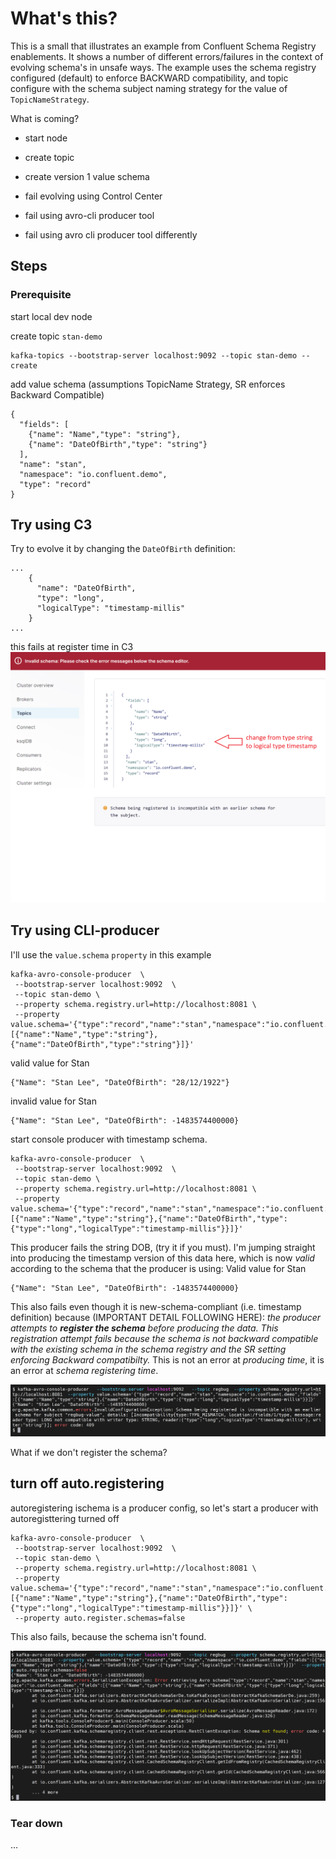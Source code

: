 # What's this?
This is a small that illustrates an example from Confluent Schema Registry enablements. It shows a number of different errors/failures in the context of evolving schema's in unsafe ways. The example uses the schema registry configured (default) to enforce BACKWARD compatibility, and topic configure with the schema subject naming strategy for the value of `TopicNameStrategy`.

What is coming?
* start node
* create topic
* create version 1 value schema

* fail evolving using Control Center

* fail using avro-cli producer tool
* fail using avro cli producer tool differently

## Steps

### Prerequisite
start local dev node

create topic `stan-demo`

```
kafka-topics --bootstrap-server localhost:9092 --topic stan-demo --create
```

add value schema
(assumptions TopicName Strategy, SR enforces Backward Compatible)
```
{
  "fields": [
    {"name": "Name","type": "string"},
    {"name": "DateOfBirth","type": "string"}
  ],
  "name": "stan",
  "namespace": "io.confluent.demo",
  "type": "record"
}
```


## Try using C3
Try to evolve it by changing the `DateOfBirth`
definition:
```
...
    {
      "name": "DateOfBirth",
      "type": "long",
      "logicalType": "timestamp-millis"
    }
...
```


 this fails at register time in C3
![](c3-registertime-error.png)



## Try using CLI-producer

I'll use the `value.schema` `property` in this example

```
kafka-avro-console-producer  \
 --bootstrap-server localhost:9092  \
 --topic stan-demo \
 --property schema.registry.url=http://localhost:8081 \
 --property value.schema='{"type":"record","name":"stan","namespace":"io.confluent.demo","fields":[{"name":"Name","type":"string"},{"name":"DateOfBirth","type":"string"}]}'

```

valid value for Stan

```
{"Name": "Stan Lee", "DateOfBirth": "28/12/1922"}
```

invalid value for Stan
```
{"Name": "Stan Lee", "DateOfBirth": -1483574400000}
```

start console producer with timestamp schema.

```
kafka-avro-console-producer  \
 --bootstrap-server localhost:9092  \
 --topic stan-demo \
 --property schema.registry.url=http://localhost:8081 \
 --property value.schema='{"type":"record","name":"stan","namespace":"io.confluent.demo","fields":[{"name":"Name","type":"string"},{"name":"DateOfBirth","type":{"type":"long","logicalType":"timestamp-millis"}}]}'

```

This producer fails the string DOB, (try it if you must). I'm jumping straight into producing the timestamp version of this data here, which is now _valid_ according to the schema that the producer is using: Valid value for Stan
```
{"Name": "Stan Lee", "DateOfBirth": -1483574400000}
```

This also fails even though it is new-schema-compliant (i.e. timestamp definition) because (IMPORTANT DETAIL FOLLOWING HERE): _the producer attempts to **register the schema** before producing the data. This registration attempt fails because the schema is not backward compatible with the existing schema in the schema registry and the SR setting enforcing Backward compatibilty._ This is not an error at _producing time_, it is an error at _schema registering time_. 

![](cli-registertime-error.png)


What if we don't register the schema?

## turn off auto.registering

autoregistering ischema is a producer config, so let's start a producer with autoregisttering turned off
```
kafka-avro-console-producer  \
 --bootstrap-server localhost:9092  \
 --topic stan-demo \
 --property schema.registry.url=http://localhost:8081 \
 --property value.schema='{"type":"record","name":"stan","namespace":"io.confluent.demo","fields":[{"name":"Name","type":"string"},{"name":"DateOfBirth","type":{"type":"long","logicalType":"timestamp-millis"}}]}' \
 --property auto.register.schemas=false
```

This also fails, because the schema isn't found. 

![](cli-schema-not-found-error.png)



### Tear down
...

